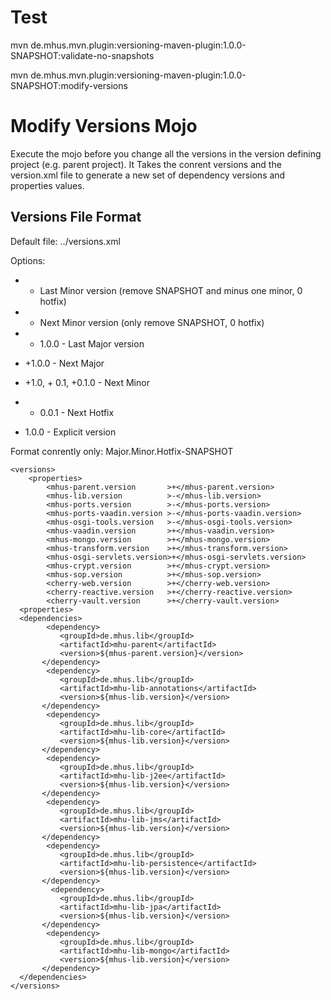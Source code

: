 

# Test

mvn de.mhus.mvn.plugin:versioning-maven-plugin:1.0.0-SNAPSHOT:validate-no-snapshots

mvn de.mhus.mvn.plugin:versioning-maven-plugin:1.0.0-SNAPSHOT:modify-versions

# Modify Versions Mojo

Execute the mojo before you change all the versions in the version defining project (e.g. parent project). It Takes the conrent versions and the version.xml file to generate a new set of dependency versions and properties values.

## Versions File Format


Default file: ../versions.xml

Options:

* - Last Minor version (remove SNAPSHOT and minus one minor, 0 hotfix)
* + Next Minor version (only remove SNAPSHOT, 0 hotfix)

* - 1.0.0 - Last Major version 
* +1.0.0 - Next Major
* +1.0, + 0.1, +0.1.0 - Next Minor
* + 0.0.1 - Next Hotfix
* 1.0.0 - Explicit version

Format conrently only: Major.Minor.Hotfix-SNAPSHOT


```
<versions>
    <properties>
        <mhus-parent.version       >+</mhus-parent.version>
        <mhus-lib.version          >-</mhus-lib.version>
        <mhus-ports.version        >-</mhus-ports.version>
        <mhus-ports-vaadin.version >-</mhus-ports-vaadin.version>
        <mhus-osgi-tools.version   >-</mhus-osgi-tools.version>
        <mhus-vaadin.version       >+</mhus-vaadin.version>
        <mhus-mongo.version        >+</mhus-mongo.version>
        <mhus-transform.version    >+</mhus-transform.version>
        <mhus-osgi-servlets.version>+</mhus-osgi-servlets.version>
        <mhus-crypt.version        >+</mhus-crypt.version>
        <mhus-sop.version          >+</mhus-sop.version>
        <cherry-web.version        >+</cherry-web.version>
        <cherry-reactive.version   >+</cherry-reactive.version>
        <cherry-vault.version      >+</cherry-vault.version>
  <properties>
  <dependencies>
        <dependency>
           <groupId>de.mhus.lib</groupId>
           <artifactId>mhu-parent</artifactId>
           <version>${mhus-parent.version}</version>
       </dependency>
        <dependency>
           <groupId>de.mhus.lib</groupId>
           <artifactId>mhu-lib-annotations</artifactId>
           <version>${mhus-lib.version}</version>
       </dependency>
        <dependency>
           <groupId>de.mhus.lib</groupId>
           <artifactId>mhu-lib-core</artifactId>
           <version>${mhus-lib.version}</version>
       </dependency>
        <dependency>
           <groupId>de.mhus.lib</groupId>
           <artifactId>mhu-lib-j2ee</artifactId>
           <version>${mhus-lib.version}</version>
       </dependency>
        <dependency>
           <groupId>de.mhus.lib</groupId>
           <artifactId>mhu-lib-jms</artifactId>
           <version>${mhus-lib.version}</version>
       </dependency>
        <dependency>
           <groupId>de.mhus.lib</groupId>
           <artifactId>mhu-lib-persistence</artifactId>
           <version>${mhus-lib.version}</version>
       </dependency>
         <dependency>
           <groupId>de.mhus.lib</groupId>
           <artifactId>mhu-lib-jpa</artifactId>
           <version>${mhus-lib.version}</version>
       </dependency>
        <dependency>
           <groupId>de.mhus.lib</groupId>
           <artifactId>mhu-lib-mongo</artifactId>
           <version>${mhus-lib.version}</version>
       </dependency>
  </dependencies>
</versions>
```
